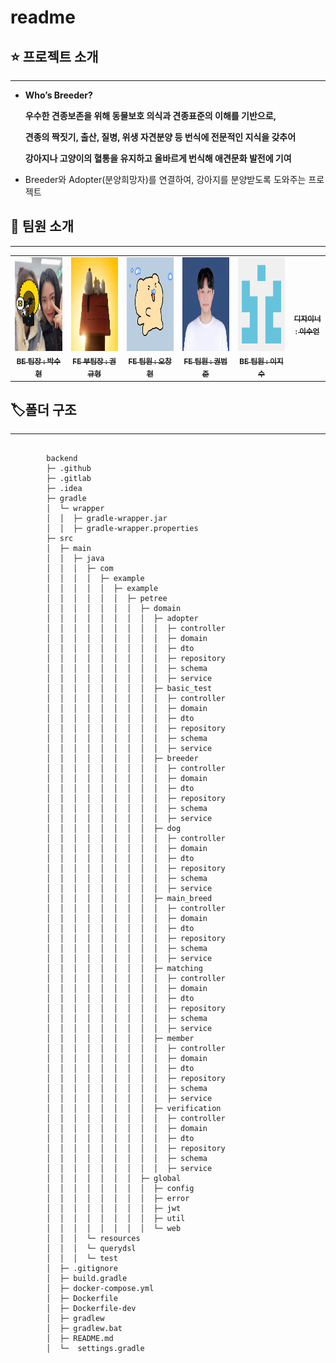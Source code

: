 # readme
## ⭐ 프로젝트 소개

---

- **Who’s Breeder?**
    
    **우수한 견종보존을 위해 동물보호 의식과 견종표준의 이해를 기반으로,**
    
    **견종의 짝짓기, 출산, 질병, 위생 자견분양 등 번식에 전문적인 지식을 갖추어**
    
    **강아지나 고양이의 혈통을 유지하고 올바르게 번식해 애견문화 발전에 기여**
    
- Breeder와 Adopter(분양희망자)를 연결하여, 강아지를 분양받도록 도와주는 프로젝트

## 👤 팀원 소개
---
<table>
  <tbody>
    <tr>
      <td align="center"><a href=""><img src="./team/박수현.jpg" width="150" height="150"/><br /><sub><b>BE 팀장 : 박수현</b></sub></a><br /></td>
      <td align="center"><a href=""><img src="./team/권규형.jpg" width="150" height="150" alt=""/><br /><sub><b>FE 부팀장 : 권규형</b></sub></a><br /></td>
      <td align="center"><a href=""><img src="./team/오창현.png" width="150" height="150" alt=""/><br /><sub><b>FE 팀원 : 오창현</b></sub></a><br /></td>
      <td align="center"><a href=""><img src="./team/권범준.jpg" width="150" height="150" alt=""/><br /><sub><b>FE 팀원 : 권범준</b></sub></a><br /></td>
      <td align="center"><a href=""><img src="./team/이지수.png" width="150" height="150" alt=""/><br /><sub><b>BE 팀원 : 이지수</b></sub></a><br /></td>
      <td align="center"><a href=""><img src="" width="100px;" alt=""/><br /><sub><b>디자이너 : 이수언</b></sub></a><br /></td>
    </tr>
  </tbody>
</table>

## 🏷️폴더 구조
---
<pre>
    <code> 
        backend
        ├─ .github
        ├─ .gitlab
        ├─ .idea
        ├─ gradle
        │  └─ wrapper
        │  │  ├─ gradle-wrapper.jar
        │  │  ├─ gradle-wrapper.properties
        ├─ src
        │  ├─ main
        │  │  ├─ java
        │  │  │  ├─ com
        │  │  │  │  ├─ example
        │  │  │  │  │  ├─ example
        │  │  │  │  │  │  ├─ petree
        │  │  │  │  │  │  │  ├─ domain
        │  │  │  │  │  │  │  │  ├─ adopter
        │  │  │  │  │  │  │  │  │  ├─ controller
        │  │  │  │  │  │  │  │  │  ├─ domain
        │  │  │  │  │  │  │  │  │  ├─ dto
        │  │  │  │  │  │  │  │  │  ├─ repository
        │  │  │  │  │  │  │  │  │  ├─ schema
        │  │  │  │  │  │  │  │  │  ├─ service
        │  │  │  │  │  │  │  │  ├─ basic_test
        │  │  │  │  │  │  │  │  │  ├─ controller
        │  │  │  │  │  │  │  │  │  ├─ domain
        │  │  │  │  │  │  │  │  │  ├─ dto
        │  │  │  │  │  │  │  │  │  ├─ repository
        │  │  │  │  │  │  │  │  │  ├─ schema
        │  │  │  │  │  │  │  │  │  ├─ service
        │  │  │  │  │  │  │  │  ├─ breeder
        │  │  │  │  │  │  │  │  │  ├─ controller
        │  │  │  │  │  │  │  │  │  ├─ domain
        │  │  │  │  │  │  │  │  │  ├─ dto
        │  │  │  │  │  │  │  │  │  ├─ repository
        │  │  │  │  │  │  │  │  │  ├─ schema
        │  │  │  │  │  │  │  │  │  ├─ service
        │  │  │  │  │  │  │  │  ├─ dog
        │  │  │  │  │  │  │  │  │  ├─ controller
        │  │  │  │  │  │  │  │  │  ├─ domain
        │  │  │  │  │  │  │  │  │  ├─ dto
        │  │  │  │  │  │  │  │  │  ├─ repository
        │  │  │  │  │  │  │  │  │  ├─ schema
        │  │  │  │  │  │  │  │  │  ├─ service
        │  │  │  │  │  │  │  │  ├─ main_breed
        │  │  │  │  │  │  │  │  │  ├─ controller
        │  │  │  │  │  │  │  │  │  ├─ domain
        │  │  │  │  │  │  │  │  │  ├─ dto
        │  │  │  │  │  │  │  │  │  ├─ repository
        │  │  │  │  │  │  │  │  │  ├─ schema
        │  │  │  │  │  │  │  │  │  ├─ service
        │  │  │  │  │  │  │  │  ├─ matching
        │  │  │  │  │  │  │  │  │  ├─ controller
        │  │  │  │  │  │  │  │  │  ├─ domain
        │  │  │  │  │  │  │  │  │  ├─ dto
        │  │  │  │  │  │  │  │  │  ├─ repository
        │  │  │  │  │  │  │  │  │  ├─ schema
        │  │  │  │  │  │  │  │  │  ├─ service
        │  │  │  │  │  │  │  │  ├─ member
        │  │  │  │  │  │  │  │  │  ├─ controller
        │  │  │  │  │  │  │  │  │  ├─ domain
        │  │  │  │  │  │  │  │  │  ├─ dto
        │  │  │  │  │  │  │  │  │  ├─ repository
        │  │  │  │  │  │  │  │  │  ├─ schema
        │  │  │  │  │  │  │  │  │  ├─ service
        │  │  │  │  │  │  │  │  ├─ verification
        │  │  │  │  │  │  │  │  │  ├─ controller
        │  │  │  │  │  │  │  │  │  ├─ domain
        │  │  │  │  │  │  │  │  │  ├─ dto
        │  │  │  │  │  │  │  │  │  ├─ repository
        │  │  │  │  │  │  │  │  │  ├─ schema
        │  │  │  │  │  │  │  │  │  ├─ service
        │  │  │  │  │  │  │  ├─ global
        │  │  │  │  │  │  │  │  ├─ config
        │  │  │  │  │  │  │  │  ├─ error
        │  │  │  │  │  │  │  │  ├─ jwt
        │  │  │  │  │  │  │  │  ├─ util
        │  │  │  │  │  │  │  │  └─ web
        │  │  │  └─ resources
        │  │  │  └─ querydsl
        │  │  │  └─ test
        │  ├─ .gitignore
        │  ├─ build.gradle
        │  ├─ docker-compose.yml
        │  ├─ Dockerfile
        │  ├─ Dockerfile-dev
        │  ├─ gradlew
        │  ├─ gradlew.bat
        │  ├─ README.md
        │  └─  settings.gradle
    </code>
</pre>
